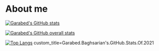 # About me

[![Garabed's GitHub stats](https://github-readme-stats.vercel.app/api?username=garabed99&show_icons=true&theme=algolia&)](https://github.com/garabed99/github-readme-stats)

[![Garabed's GitHub overall stats](https://github-readme-stats.vercel.app/api?username=garabed99&show_icons=true&theme=algolia&include_all_commits=true&custom_title=Garabed-Baghsarian's-GitHub-Overall-Stats)](https://github.com/garabed99/github-readme-stats)

[![Top Langs](https://github-readme-stats.vercel.app/api/top-langs/?username=garabed99&layout=compact&theme=algolia)](https://github.com/garabed99/github-readme-stats)
custom_title=Garabed.Baghsarian's.GitHub.Stats.Of.2021
